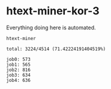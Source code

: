 # htext-miner-kor-3

Everything doing here is automated.

```
htext-miner

total: 3224/4514 (71.42224191404519%)

job0: 573
job1: 565
job2: 816
job3: 634
job4: 636
```